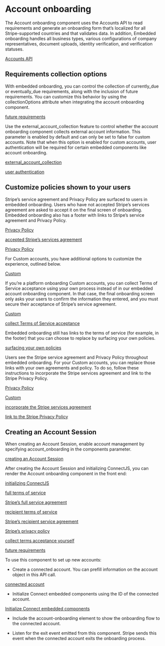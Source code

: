 # Account onboarding

The Account onboarding component uses the Accounts API to read requirements and generate an onboarding form that’s localized for all Stripe-supported countries and that validates data. In addition, Embedded onboarding handles all business types, various configurations of company representatives, document uploads, identity verification, and verification statuses.

[Accounts API](/api/accounts)

## Requirements collection options

With embedded onboarding, you can control the collection of currently_due or eventually_due requirements, along with the inclusion of future requirements. You can customize this behavior by using the collectionOptions attribute when integrating the account onboarding component.

[future requirements](/connect/custom/handle-verification-updates)

Use the external_account_collection feature to control whether the account onboarding component collects external account information. This parameter is enabled by default and can only be set to false for custom accounts. Note that when this option is enabled for custom accounts, user authentication will be required for certain embedded components like account onboarding.

[external_account_collection](/api/account_sessions/create#create_account_session-components-account_onboarding-features-external_account_collection)

[user authentication](/connect/get-started-connect-embedded-components#user-authentication-in-connect-embedded-components)

## Customize policies shown to your users

Stripe’s service agreement and Privacy Policy are surfaced to users in embedded onboarding. Users who have not accepted Stripe’s services agreement are asked to accept it on the final screen of onboarding. Embedded onboarding also has a footer with links to Stripe’s service agreement and Privacy Policy.

[Privacy Policy](https://stripe.com/privacy)

[accepted Stripe’s services agreement](/connect/service-agreement-types#accepting-the-correct-agreement)

[Privacy Policy](https://stripe.com/privacy)

For Custom accounts, you have additional options to customize the experience, outlined below.

[Custom](/connect/custom-accounts)

If you’re a platform onboarding Custom accounts, you can collect Terms of Service acceptance using your own process instead of in our embedded account onboarding component. In that case, the final onboarding screen only asks your users to confirm the information they entered, and you must secure their acceptance of Stripe’s service agreement.

[Custom](/connect/custom-accounts)

[collect Terms of Service acceptance](/connect/updating-service-agreements#tos-acceptance)

Embedded onboarding still has links to the terms of service (for example, in the footer) that you can choose to replace by surfacing your own policies.

[surfacing your own policies](#surfacing-links-to-your-agreements-and-privacy-policy-in-embedded-onboarding)

Users see the Stripe service agreement and Privacy Policy throughout embedded onboarding. For your Custom accounts, you can replace those links with your own agreements and policy. To do so, follow these instructions to incorporate the Stripe services agreement and link to the Stripe Privacy Policy.

[Privacy Policy](https://stripe.com/privacy)

[Custom](/connect/custom-accounts)

[incorporate the Stripe services agreement](/connect/updating-service-agreements#adding-stripes-service-agreement-to-your-terms-of-service)

[link to the Stripe Privacy Policy](/connect/updating-service-agreements#disclosing-how-stripe-processes-user-data)

## Creating an Account Session

When creating an Account Session, enable account management by specifying account_onboarding in the components parameter.

[creating an Account Session](/api/account_sessions/create)

After creating the Account Session and initializing ConnectJS, you can render the Account onboarding component in the front end:

[initializing ConnectJS](/connect/get-started-connect-embedded-components#account-sessions)

[full terms of service](/connect/service-agreement-types#full)

[Stripe’s full service agreement](https://stripe.com/connect-account/legal/full)

[recipient terms of service](/connect/service-agreement-types#recipient)

[Stripe’s recipient service agreement](https://stripe.com/connect-account/legal/recipient)

[Stripe’s privacy policy](https://stripe.com/privacy)

[collect terms acceptance yourself](/connect/updating-service-agreements#indicating-acceptance)

[future requirements](/api/accounts/object#account_object-future_requirements)

To use this component to set up new accounts:

- Create a connected account. You can prefill information on the account object in this API call.

[connected account](/api/accounts)

- Initialize Connect embedded components using the ID of the connected account.

[Initialize Connect embedded components](/connect/get-started-connect-embedded-components#account-sessions)

- Include the account-onboarding element to show the onboarding flow to the connected account.

- Listen for the exit event emitted from this component. Stripe sends this event when the connected account exits the onboarding process.

